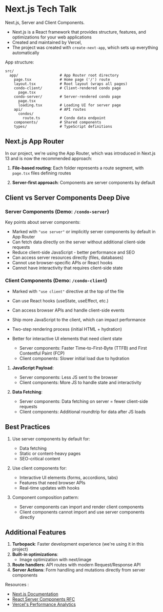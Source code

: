 # Next.js Tech Talk

Next.js, Server and Client Components.

- Next.js is a React framework that provides structure, features, and optimizations for your web applications
- Created and maintained by Vercel,
- The project was created with `create-next-app`, which sets up everything automatically

App structure:

```
src/
  app/                   # App Router root directory
    page.tsx             # Home page ('/') route
    layout.tsx           # Root layout (wraps all pages)
    condo-client/        # Client-rendered condo page
      page.tsx
    condo-server/        # Server-rendered condo page
      page.tsx
      loading.tsx        # Loading UI for server page
    api/                 # API routes
      condos/
        route.ts         # Condo data endpoint
    components/          # Shared components
    types/               # TypeScript definitions
```

## Next.js App Router

In our project, we're using the App Router, which was introduced in Next.js 13 and is now the recommended approach:

1. **File-based routing**: Each folder represents a route segment, with `page.tsx` files defining routes

2. **Server-first approach**: Components are server components by default

## Client vs Server Components Deep Dive

### Server Components (Demo: `/condo-server`)

Key points about server components:

- Marked with `"use server"` or implicitly server components by default in App Router
- Can fetch data directly on the server without additional client-side requests
- Reduce client-side JavaScript - better performance and SEO
- Can access server resources directly (files, databases)
- Cannot use browser-specific APIs or React hooks
- Cannot have interactivity that requires client-side state

### Client Components (Demo: `/condo-client`)

- Marked with `"use client"` directive at the top of the file
- Can use React hooks (useState, useEffect, etc.)
- Can access browser APIs and handle client-side events
- Ship more JavaScript to the client, which can impact performance
- Two-step rendering process (initial HTML + hydration)
- Better for interactive UI elements that need client state

  - Server components: Faster Time-to-First-Byte (TTFB) and First Contentful Paint (FCP)
  - Client components: Slower initial load due to hydration

1. **JavaScript Payload**:

   - Server components: Less JS sent to the browser
   - Client components: More JS to handle state and interactivity

2. **Data Fetching**:
   - Server components: Data fetching on server = fewer client-side requests
   - Client components: Additional roundtrip for data after JS loads

## Best Practices

1. Use server components by default for:

   - Data fetching
   - Static or content-heavy pages
   - SEO-critical content

2. Use client components for:

   - Interactive UI elements (forms, accordions, tabs)
   - Features that need browser APIs
   - Real-time updates with hooks

3. Component composition pattern:
   - Server components can import and render client components
   - Client components cannot import and use server components directly

## Additional Features

1. **Turbopack**: Faster development experience (we're using it in this project)
2. **Built-in optimizations**:
   - Image optimization with next/image
3. **Route handlers**: API routes with modern Request/Response API
4. **Server Actions**: Form handling and mutations directly from server components

Resources :

- [Next.js Documentation](https://nextjs.org/docs)
- [React Server Components RFC](https://github.com/reactjs/rfcs/blob/main/text/0188-server-components.md)
- [Vercel's Performance Analytics](https://vercel.com/analytics)
